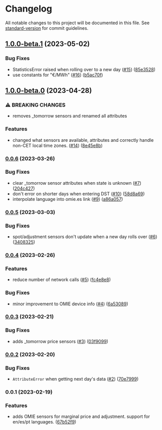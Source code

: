 # Changelog

All notable changes to this project will be documented in this file. See [standard-version](https://github.com/conventional-changelog/standard-version) for commit guidelines.

## [1.0.0-beta.1](https://github.com/luuuis/hass_omie/compare/v1.0.0-beta.0...v1.0.0-beta.1) (2023-05-02)


### Bug Fixes

* StatisticsError raised when rolling over to a new day ([#15](https://github.com/luuuis/hass_omie/issues/15)) ([85e3528](https://github.com/luuuis/hass_omie/commit/85e3528ac6813921c765250263428e9671c2b409))
* use constants for "€/MWh" ([#16](https://github.com/luuuis/hass_omie/issues/16)) ([b5ac70f](https://github.com/luuuis/hass_omie/commit/b5ac70f3f8b7b988cb3cf584b7ad4b28e0be8d3f))

## [1.0.0-beta.0](https://github.com/luuuis/hass_omie/compare/v0.0.6...v1.0.0-beta.0) (2023-04-28)


### ⚠ BREAKING CHANGES

* removes _tomorrow sensors and renamed all attributes

### Features

* changed what sensors are available, attributes and correctly handle non-CET local time zones. ([#14](https://github.com/luuuis/hass_omie/issues/14)) ([8e45e8b](https://github.com/luuuis/hass_omie/commit/8e45e8b507f3bf63c67ae13a77ac6c5b7f102f32))

### [0.0.6](https://github.com/luuuis/hass_omie/compare/v0.0.5...v0.0.6) (2023-03-26)


### Bug Fixes

* clear _tomorrow sensor attributes when state is unknown ([#7](https://github.com/luuuis/hass_omie/issues/7)) ([204c427](https://github.com/luuuis/hass_omie/commit/204c42786bdf3446490a8a94630d1ee10cdfdc72))
* don't error on shorter days when entering DST ([#10](https://github.com/luuuis/hass_omie/issues/10)) ([58d8a69](https://github.com/luuuis/hass_omie/commit/58d8a69dae3a79404f3aefa2f9cfe6b68e0c886f))
* interpolate language into omie.es link ([#9](https://github.com/luuuis/hass_omie/issues/9)) ([a86a057](https://github.com/luuuis/hass_omie/commit/a86a05758f023a64a2d76eb52da94a4d81f36a34))

### [0.0.5](https://github.com/luuuis/hass_omie/compare/v0.0.4...v0.0.5) (2023-03-03)


### Bug Fixes

* spot/adjustment sensors don't update when a new day rolls over ([#6](https://github.com/luuuis/hass_omie/issues/6)) ([3408325](https://github.com/luuuis/hass_omie/commit/34083256a949ed8a7d359dca3b3b2aae141e2894))

### [0.0.4](https://github.com/luuuis/hass_omie/compare/v0.0.3...v0.0.4) (2023-02-26)


### Features

* reduce number of network calls ([#5](https://github.com/luuuis/hass_omie/issues/5)) ([fc4e8e8](https://github.com/luuuis/hass_omie/commit/fc4e8e887c9fd3b4b6507870cff3ac2924d2662d))


### Bug Fixes

* minor improvement to OMIE device info ([#4](https://github.com/luuuis/hass_omie/issues/4)) ([6a53089](https://github.com/luuuis/hass_omie/commit/6a53089de43b8b18dca77454088a92570ac4618b))

### [0.0.3](https://github.com/luuuis/hass_omie/compare/v0.0.2...v0.0.3) (2023-02-21)


### Bug Fixes

* adds _tomorrow price sensors ([#3](https://github.com/luuuis/hass_omie/issues/3)) ([03f9099](https://github.com/luuuis/hass_omie/commit/03f90997d28ca4f9444a9446a47a3c080da29fd3))

### [0.0.2](https://github.com/luuuis/hass_omie/compare/v0.0.1...v0.0.2) (2023-02-20)


### Bug Fixes

* `AttributeError` when getting next day's data ([#2](https://github.com/luuuis/hass_omie/issues/2)) ([70e7999](https://github.com/luuuis/hass_omie/commit/70e7999e6e9d342ba68f78b71953fe03427b52a9))

### 0.0.1 (2023-02-19)


### Features

* adds OMIE sensors for marginal price and adjustment. support for en/es/pt languages. ([67b52f9](https://github.com/luuuis/hass_omie/commit/67b52f9dbc5f2015ac9c143d76f72b923a17b8ca))
